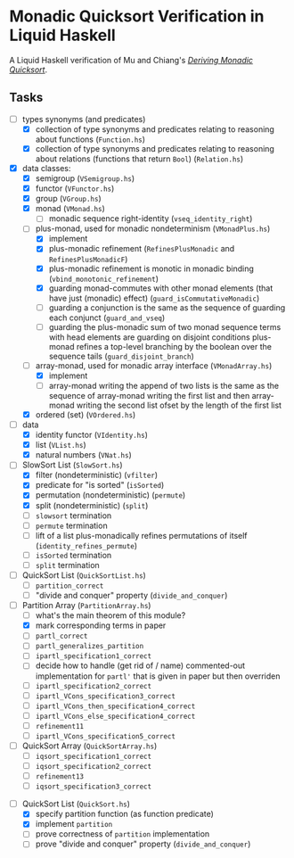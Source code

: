 # Monadic Quicksort Verification in Liquid Haskell

A Liquid Haskell verification of Mu and Chiang's _[Deriving Monadic
Quicksort][mu s, chiang t - declarative pearl- deriving monadic quicksort]_.

## Tasks

- [ ] types synonyms (and predicates)
  - [x] collection of type synonyms and predicates relating to reasoning about
        functions (`Function.hs`)
  - [x] collection of type synonyms and predicates relating to reasoning about
        relations (functions that return `Bool`) (`Relation.hs`)
- [x] data classes:
  - [x] semigroup (`VSemigroup.hs`)
  - [x] functor (`VFunctor.hs`)
  - [x] group (`VGroup.hs`)
  - [x] monad (`VMonad.hs`)
    - [ ] monadic sequence right-identity (`vseq_identity_right`)
  - [ ] plus-monad, used for monadic nondeterminism (`VMonadPlus.hs`)
    - [x] implement
    - [x] plus-monadic refinement (`RefinesPlusMonadic` and
          `RefinesPlusMonadicF`)
    - [x] plus-monadic refinement is monotic in monadic binding
          (`vbind_monotonic_refinement`)
    - [x] guarding monad-commutes with other monad elements (that have just
          (monadic) effect) (`guard_isCommutativeMonadic`)
    - [ ] guarding a conjunction is the same as the sequence of guarding each
          conjunct (`guard_and_vseq`)
    - [ ] guarding the plus-monadic sum of two monad sequence terms with head
          elements are guarding on disjoint conditions plus-monad refines a
          top-level branching by the boolean over the sequence tails
          (`guard_disjoint_branch`)
  - [ ] array-monad, used for monadic array interface (`VMonadArray.hs`)
    - [x] implement
    - [ ] array-monad writing the append of two lists is the same as the
          sequence of array-monad writing the first list and then array-monad
          writing the second list ofset by the length of the first list
  - [x] ordered (set) (`VOrdered.hs`)
- [ ] data
  - [x] identity functor (`VIdentity.hs`)
  - [x] list (`VList.hs`)
  - [x] natural numbers (`VNat.hs`)
- [ ] SlowSort List (`SlowSort.hs`)
  - [x] filter (nondeterministic) (`vfilter`)
  - [x] predicate for "is sorted" (`isSorted`)
  - [x] permutation (nondeterministic) (`permute`)
  - [x] split (nondeterministic) (`split`)
  - [ ] `slowsort` termination
  - [ ] `permute` termination
  - [ ] lift of a list plus-monadically refines permutations of itself
        (`identity_refines_permute`)
  - [ ] `isSorted` termination
  - [ ] `split` termination
- [ ] QuickSort List (`QuickSortList.hs`)
  - [ ] `partition_correct`
  - [ ] "divide and conquer" property (`divide_and_conquer`)
- [ ] Partition Array (`PartitionArray.hs`)
  - [ ] what's the main theorem of this module?
  - [x] mark corresponding terms in paper
  - [ ] `partl_correct`
  - [ ] `partl_generalizes_partition`
  - [ ] `ipartl_specification1_correct`
  - [ ] decide how to handle (get rid of / name) commented-out implementation
        for `partl'` that is given in paper but then overriden
  - [ ] `ipartl_specification2_correct`
  - [ ] `ipartl_VCons_specification3_correct`
  - [ ] `ipartl_VCons_then_specification4_correct`
  - [ ] `ipartl_VCons_else_specification4_correct`
  - [ ] `refinement11`
  - [ ] `ipartl_VCons_specification5_correct`
- [ ] QuickSort Array (`QuickSortArray.hs`)
  - [ ] `iqsort_specification1_correct`
  - [ ] `iqsort_specification2_correct`
  - [ ] `refinement13`
  - [ ] `iqsort_specification3_correct`

<!-- old -->

- [ ] QuickSort List (`QuickSort.hs`)
  - [x] specify partition function (as function predicate)
  - [x] implement `partition`
  - [ ] prove correctness of `partition` implementation
  - [ ] prove "divide and conquer" property (`divide_and_conquer`)

<!-- References -->

[mu s, chiang t - declarative pearl- deriving monadic quicksort]:
  https://scm.iis.sinica.edu.tw/pub/2020-monadic-sort.pdf
